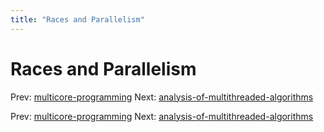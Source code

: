 ```yaml
---
title: "Races and Parallelism"
---
```


# Races and Parallelism

Prev: [multicore-programming](multicore-programming.md)
Next: [analysis-of-multithreaded-algorithms](analysis-of-multithreaded-algorithms.md)

Prev: [multicore-programming](multicore-programming.md)
Next: [analysis-of-multithreaded-algorithms](analysis-of-multithreaded-algorithms.md)
